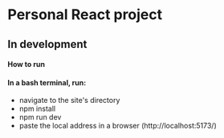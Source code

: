 # Personal React project

## In development

#### How to run

#### In a bash terminal, run:

<ul>
<li>navigate to the site's directory</li>
<li>npm install</li>
<li>npm run dev</li>
<li>paste the local address in a browser (http://localhost:5173/)</li>
</ul>
